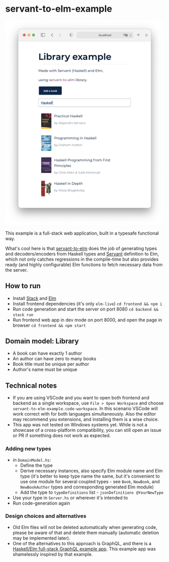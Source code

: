 # servant-to-elm-example

<img src="screenshot.png" alt="servant-to-elm-example" width="500"/>

This example is a full-stack web application, built in a typesafe functional way.

What's cool here is that [servant-to-elm] does the job of generating types and decoders/encoders from Haskell types and [Servant] definition to Elm, which not only catches regressions in the compile-time but also provides ready (and highly configurable) Elm functions to fetch necessary data from the server.

## How to run

- Install [Stack] and [Elm]
- Install frontend dependencies (it's only `elm-live`) `cd frontend && npm i`
- Run code generation and start the server on port 8080 `cd backend && stack run`
- Run frontend web app in dev mode on port 8000, and open the page in browser `cd frontend && npm start`

## Domain model: Library

- A book can have exactly 1 author
- An author can have zero to many books
- Book title must be unique per author
- Author's name must be unique

## Technical notes

- If you are using VSCode and you want to open both frontend and backend as a single workspace, use `File > Open Workspace` and choose `servant-to-elm-example.code-workspace`. In this scenario VSCode will work correct with for both languages simultaneously. Also the editor may recommend you extensions, and installing them is a wise choice.
- This app was not tested on Windows systems yet. While is not a showcase of a cross-platform compatibility, you can still open an issue or PR if something does not work as expected.

### Adding new types

- in `DomainModel.hs`:
  - Define the type
  - Derive necessary instances, also specify Elm module name and Elm type (it's better to keep type name the same, but it's convenient to use one module for several coupled types - see `Book`, `NewBook`, and `NewBookAuthor` types and corresponding generated Elm module)
  - Add the type to `typeDefinitions` list - `jsonDefinitions @YourNewType`
- Use your type in `Server.hs` or wherever it's intended to
- Run code-generation again

### Design choices and alternatives

- Old Elm files will not be deleted automatically when generating code, please be aware of that and delete them manually (automatic deletion may be implemented later).
- One of the alternatives to this approach is GraphQL, and there is a [Haskell/Elm full-stack GraphQL example app](https://github.com/higherkindness/mu-graphql-example-elm). This example app was shamelessly inspired by that example.

[stack]: https://docs.haskellstack.org/en/stable/README/#how-to-install
[elm]: https://guide.elm-lang.org/install/elm.html
[servant]: https://www.servant.dev/
[servant-to-elm]: https://github.com/folq/servant-to-elm
